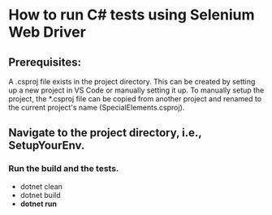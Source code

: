 # How to run C# tests using Selenium Web Driver

## Prerequisites: 
A .csproj file exists in the project directory. This can be created by setting up a new project in VS Code or manually setting it up. To manually setup the project, the *.csproj file can be copied from another project and renamed to the current project's name (SpecialElements.csproj).

## Navigate to the project directory, i.e., SetupYourEnv.

### Run the build and the tests.

-  dotnet clean
-  dotnet build
-  **dotnet run**

